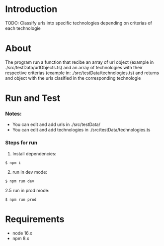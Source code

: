 # Introduction 
TODO: Classify urls into specific technologies depending on criterias of each technologie


# About
The program run a function that recibe an array of url object (example in ./src/testData/urlObjects.ts) and an array of technologies with their respective criterias (example in: ./src/testData/technologies.ts) and returns and object with the urls clasified in the corresponding technologie

# Run and Test
### Notes:
- You can edit and add urls in ./src/testData/
- You can edit and add technologies in ./src/testData/technologies.ts
### Steps for run
1. Install dependencies: 
  ```
  $ npm i
  ```
2. run in dev mode: 
  ```
  $ npm run dev
  ```
2.5 run in prod mode: 
  ```
  $ npm run prod
  ```
# Requirements
- node 16.x
- npm 8.x
